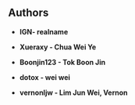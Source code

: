## Authors

* **IGN- realname**
* **Xueraxy - Chua Wei Ye**

* **Boonjin123 - Tok Boon Jin**

* **dotox - wei wei**

* **vernonljw - Lim Jun Wei, Vernon**